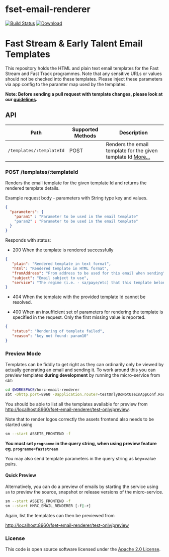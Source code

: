# fset-email-renderer

[![Build Status](https://travis-ci.org/hmrc/fset-email-renderer.svg?branch=master)](https://travis-ci.org/hmrc/fset-email-renderer) [ ![Download](https://api.bintray.com/packages/hmrc/releases/fset-email-renderer/images/download.svg) ](https://bintray.com/hmrc/releases/fset-email-renderer/_latestVersion)

# Fast Stream & Early Talent Email Templates

This repository holds the HTML and plain text email templates for the Fast Stream and Fast Track programmes.
Note that any sensitive URLs or values should not be checked into these templates.  Please inject these parameters via app config to the paramter map used by the templates.

**Note: Before sending a pull request with template changes, please look at our [guidelines](/CONTRIBUTING.md).**


## API

| Path                         | Supported Methods | Description  |
| ---------------------------- | ----------------  | ------------ |
| ```/templates/:templateId``` | POST              | Renders the email template for the given template Id [More...](#post-templatestemplateId) |


### POST /templates/:templateId

Renders the email template for the  given template Id and returns the rendered template details.

Example request body - parameters with String type key and values.

```json
{
  "parameters": {
    "param1" : "Parameter to be used in the email template"
    "param2" : "Parameter to be used in the email template"
  }
}
```

Responds with status:

* 200 When the template is rendered successfully

 ```json
{
    "plain": "Rendered template in text format",
    "html": "Rendered template in HTML format",
    "fromAddress": "From address to be used for this email when sending",
    "subject": "Email subject to use",
    "service": "The regime (i.e. - sa/paye/etc) that this template belongs to"
}
 ```
* 404 When the template with the provided template Id cannot be resolved.

* 400 When an insufficient set of parameters for rendering the template is specified in the request. Only the first missing value is reported.

 ```json
{
    "status": "Rendering of template failed",
    "reason": "key not found: param10"
}
 ```

### Preview Mode

Templates can be fiddly to get right as they can ordinarily only be viewed by actually generating an email and sending it. To work around this you can preview templates **during development** by running the micro-service from sbt:

```bash
cd $WORKSPACE/hmrc-email-renderer
sbt -Dhttp.port=8960 -Dapplication.router=testOnlyDoNotUseInAppConf.Routes run
```

You should be able to list all the templates available for preview from [http://localhost:8960/fset-email-renderer/test-only/preview](http://localhost:8960/fset-email-renderer/test-only/preview).

Note that to render logos correctly the assets frontend also needs to be started using

```bash
sm --start ASSETS_FRONTEND -f
```

**You must set `programme` in the query string, when using preview feature eg. `programme=faststream`**

You may also send template parameters in the query string as key=value pairs.

#### Quick Preview
Alternatively, you can do a preview of emails by starting the service using `sm` to preview the source, snapshot or release versions of the micro-service.

```bash
sm --start ASSETS_FRONTEND -f
sm --start HMRC_EMAIL_RENDERER [-f|-r]
```

Again, list the templates can then be previewed from

[http://localhost:8960/fset-email-renderer/test-only/preview](http://localhost:8960/fset-email-renderer/test-only/preview)

### License

This code is open source software licensed under the [Apache 2.0 License]("http://www.apache.org/licenses/LICENSE-2.0.html").


